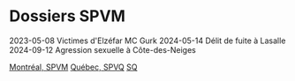 # Dossiers SPVM
2023-05-08 Victimes d'Elzéfar MC Gurk
2024-05-14 Délit de fuite à Lasalle
2024-09-12 Agression sexuelle à Côte-des-Neiges

[Montréal, SPVM](https://spvm.qc.ca/fr/PersonnesRecherchees/AvisDeRecherche)
[Québec, SPVQ](https://www.ville.quebec.qc.ca/citoyens/police/personnes_recherchees/suspects_recherches.aspx)
[SQ](https://www.sq.gouv.qc.ca/recherches/)
